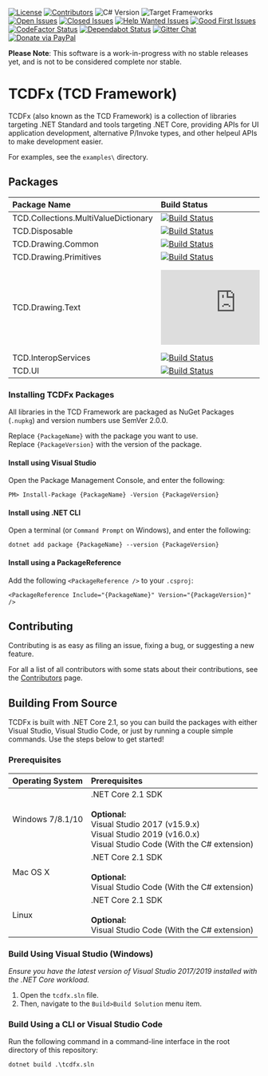 [![License][Badges.License]][Links.License]
[![Contributors][Badges.Contributors]][Links.Contributors]
![C# Version][Badges.CSharpVersion]
![Target Frameworks][Badges.TargetFrameworks]  
[![Open Issues][Badges.Issues.Open]][Links.Issues.Open]
[![Closed Issues][Badges.Issues.Closed]][Links.Issues.Closed]
[![Help Wanted Issues][Badges.Issues.HelpWanted]][Links.Issues.HelpWanted]
[![Good First Issues][Badges.Issues.GoodFirstIssue]][Links.Issues.GoodFirstIssue]  
[![CodeFactor Status][Badges.CodeFactor]][Links.CodeFactor]
[![Dependabot Status][Badges.Dependabot]][Links.Dependabot]
[![Gitter Chat][Badges.Gitter]][Links.Gitter]
[![Donate via PayPal][Badges.Donate]][Links.Donate]

**Please Note**: This software is a work-in-progress with no stable releases yet, and is not to be
considered complete nor stable.

# TCDFx (TCD Framework)

TCDFx (also known as the TCD Framework) is a collection of libraries targeting .NET Standard and
tools targeting .NET Core, providing APIs for UI application development, alternative P/Invoke
types, and other helpeul APIs to make development easier.

For examples, see the `examples\` directory.

## Packages

| Package Name                                     | Build Status                                                 | Package Versions                                      |
| :----------------------------------------------- | :----------------------------------------------------------- | :---------------------------------------------------- |
| TCD.Collections.MultiValueDictionary | [![Build Status][Badges.BuildStatus.1]][Links.BuildStatus.1] | ![NuGet][Badges.Nuget.1] ![NuGet][Badges.Nuget.Pre.1] |
| TCD.Disposable                       | [![Build Status][Badges.BuildStatus.2]][Links.BuildStatus.2] | ![NuGet][Badges.Nuget.2] ![NuGet][Badges.Nuget.Pre.2] |
| TCD.Drawing.Common                   | [![Build Status][Badges.BuildStatus.6]][Links.BuildStatus.6] | ![NuGet][Badges.Nuget.6] ![NuGet][Badges.Nuget.Pre.6] |
| TCD.Drawing.Primitives               | [![Build Status][Badges.BuildStatus.3]][Links.BuildStatus.3] | ![NuGet][Badges.Nuget.3] ![NuGet][Badges.Nuget.Pre.3] |
| TCD.Drawing.Text                     | [![Build Status][Badges.BuildStatus.7]][Links.BuildStatus.7] | ![NuGet][Badges.Nuget.7] ![NuGet][Badges.Nuget.Pre.7] |
| TCD.InteropServices                  | [![Build Status][Badges.BuildStatus.4]][Links.BuildStatus.4] | ![NuGet][Badges.Nuget.4] ![NuGet][Badges.Nuget.Pre.4] |
| TCD.UI                               | [![Build Status][Badges.BuildStatus.5]][Links.BuildStatus.5] | ![NuGet][Badges.Nuget.5] ![NuGet][Badges.Nuget.Pre.5] |

### Installing TCDFx Packages

All libraries in the TCD Framework are packaged as NuGet Packages (`.nupkg`) and version numbers
use SemVer 2.0.0.

Replace `{PackageName}` with the package you want to use.  
Replace `{PackageVersion}` with the version of the package.

#### Install using Visual Studio

Open the Package Management Console, and enter the following:

```
PM> Install-Package {PackageName} -Version {PackageVersion}
```

#### Install using .NET CLI

Open a terminal (or `Command Prompt` on Windows), and enter the following:

```
dotnet add package {PackageName} --version {PackageVersion}
```

#### Install using a PackageReference

Add the following `<PackageReference />` to your `.csproj`:

```
<PackageReference Include="{PackageName}" Version="{PackageVersion}" />
```

## Contributing

Contributing is as easy as filing an issue, fixing a bug, or suggesting a new feature.

For all a list of all contributors with some stats about their contributions, see the
[Contributors][Links.Contributors] page.

## Building From Source

TCDFx is built with .NET Core 2.1, so you can build the packages with either Visual Studio, Visual
Studio Code, or just by running a couple simple commands. Use the steps below to get started!

### Prerequisites

| Operating System | Prerequisites |
| :--------------- | :------------ |
| Windows 7/8.1/10 | .NET Core 2.1 SDK<br/><br/>**Optional:**<br/>Visual Studio 2017 (v15.9.x)<br/>Visual Studio 2019 (v16.0.x)<br/>Visual Studio Code (With the C# extension) |
| Mac OS X         | .NET Core 2.1 SDK<br/><br/>**Optional:**<br/>Visual Studio Code (With the C# extension) |
| Linux            | .NET Core 2.1 SDK<br/><br/>**Optional:**<br/>Visual Studio Code (With the C# extension) |

### Build Using Visual Studio (Windows)

*Ensure you have the latest version of Visual Studio 2017/2019 installed with the .NET Core workload.*

1. Open the `tcdfx.sln` file.
2. Then, navigate to the `Build>Build Solution` menu item.

### Build Using a CLI or Visual Studio Code

Run the following command in a command-line interface in the root directory of this repository:

```
dotnet build .\tcdfx.sln
```

<!-- Badges -->
[Badges.BuildStatus.1]: https://dev.azure.com/tacdevel/tcdfx/_apis/build/status/source/TCD.Collections.MultiValueDictionary
[Badges.BuildStatus.2]: https://dev.azure.com/tacdevel/tcdfx/_apis/build/status/source/TCD.Disposable
[Badges.BuildStatus.3]: https://dev.azure.com/tacdevel/tcdfx/_apis/build/status/source/TCD.Drawing.Primitives
[Badges.BuildStatus.4]: https://dev.azure.com/tacdevel/tcdfx/_apis/build/status/source/TCD.InteropServices
[Badges.BuildStatus.5]: https://dev.azure.com/tacdevel/tcdfx/_apis/build/status/source/TCD.UI
[Badges.BuildStatus.6]: https://dev.azure.com/tacdevel/tcdfx/_apis/build/status/source/TCD.Drawing.Common
[Badges.BuildStatus.7]: https://dev.azure.com/tacdevel/tcdfx/_apis/build/status/source/TCD.Drawing.Text
[Badges.NuGet.1]: https://badgen.net/nuget/v/TCD.Collections.MultiValueDictionary
[Badges.NuGet.2]: https://badgen.net/nuget/v/TCD.Disposable
[Badges.NuGet.3]: https://badgen.net/nuget/v/TCD.Drawing.Primitives
[Badges.NuGet.4]: https://badgen.net/nuget/v/TCD.InteropServices
[Badges.NuGet.5]: https://badgen.net/nuget/v/TCD.UI
[Badges.NuGet.6]: https://badgen.net/nuget/v/TCD.Drawing.Common
[Badges.NuGet.7]: https://badgen.net/nuget/v/TCD.Drawing.Text
[Badges.NuGet.Pre.1]: https://badgen.net/nuget/v/TCD.Collections.MultiValueDictionary/pre
[Badges.NuGet.Pre.2]: https://badgen.net/nuget/v/TCD.Disposable/pre
[Badges.NuGet.Pre.3]: https://badgen.net/nuget/v/TCD.Drawing.Primitives/pre
[Badges.NuGet.Pre.4]: https://badgen.net/nuget/v/TCD.InteropServices/pre
[Badges.NuGet.Pre.5]: https://badgen.net/nuget/v/TCD.UI/pre
[Badges.NuGet.Pre.6]: https://badgen.net/nuget/v/TCD.Drawing.Common/pre
[Badges.NuGet.Pre.7]: https://badgen.net/nuget/v/TCD.Drawing.Text/pre
[Badges.License]: https://badgen.net/badge/license/MIT/blue
[Badges.Contributors]: https://badgen.net/github/contributors/tacdevel/tcdfx
[Badges.CSharpVersion]: https://badgen.net/badge/C%23/7.3/green
[Badges.TargetFrameworks]: https://badgen.net/badge/targets/netstandard2.0/purple
[Badges.Issues.Open]: https://badgen.net/github/open-issues/tacdevel/tcdfx/
[Badges.Issues.Closed]: https://badgen.net/github/closed-issues/tacdevel/tcdfx/
[Badges.Issues.HelpWanted]: https://badgen.net/github/label-issues/tacdevel/tcdfx/help%20wanted/open
[Badges.Issues.GoodFirstIssue]: https://badgen.net/github/label-issues/tacdevel/tcdfx/good%20first%20issue/open
[Badges.CodeFactor]: https://www.codefactor.io/repository/github/tacdevel/tcdfx/badge
[Badges.Dependabot]: https://api.dependabot.com/badges/status?host=github&repo=tacdevel/tcdfx
[Badges.Gitter]: https://badgen.net/badge/chat/on%20gitter/cyan
[Badges.Donate]: https://badgen.net/badge/donate/via%20PayPal/yellow

<!-- Links -->
[Links.BuildStatus.1]: https://dev.azure.com/tacdevel/tcdfx/_build/latest?definitionId=10
[Links.BuildStatus.2]: https://dev.azure.com/tacdevel/tcdfx/_build/latest?definitionId=11
[Links.BuildStatus.3]: https://dev.azure.com/tacdevel/tcdfx/_build/latest?definitionId=12
[Links.BuildStatus.4]: https://dev.azure.com/tacdevel/tcdfx/_build/latest?definitionId=13
[Links.BuildStatus.5]: https://dev.azure.com/tacdevel/tcdfx/_build/latest?definitionId=14
[Links.BuildStatus.6]: https://dev.azure.com/tacdevel/tcdfx/_build/latest?definitionId=15
[Links.BuildStatus.7]: https://dev.azure.com/tacdevel/tcdfx/_build/latest?definitionId=16
[Links.License]: https://github.com/tacdevel/tcdfx/blob/master/LICENSE.md
[Links.Contributors]: https://github.com/tacdevel/tcdfx/graphs/contributors
[Links.Issues.Open]: https://github.com/tacdevel/tcdfx/issues?&q=is%3Aissue+is%3Aopen
[Links.Issues.Closed]: https://github.com/tacdevel/tcdfx/issues?&q=is%3Aissue+is%3Aclosed
[Links.Issues.HelpWanted]: https://github.com/tacdevel/tcdfx/issues?q=is%3Aissue+is%3Aopen+label%3A%22help+wanted%22
[Links.Issues.GoodFirstIssue]: https://github.com/tacdevel/tcdfx/issues?q=is%3Aissue+is%3Aopen+label%3A%22good+first+issue%22
[Links.CodeFactor]: https://www.codefactor.io/repository/github/tacdevel/tcdfx
[Links.Dependabot]: https://api.dependabot.com/badges/status?host=github&repo=tacdevel/tcdfx
[Links.Gitter]: https://gitter.im/tacdevel/tcdfx?utm_source=badge&utm_medium=badge&utm_campaign=pr-badge
[Links.LibUISharp]: https://github.com/tom-corwin/LibUISharp
[Links.Donate]: https://www.paypal.com/cgi-bin/webscr?cmd=_donations&business=SSGE666PUWNE4&item_name=TCDFx+Development&currency_code=USD&source=url
